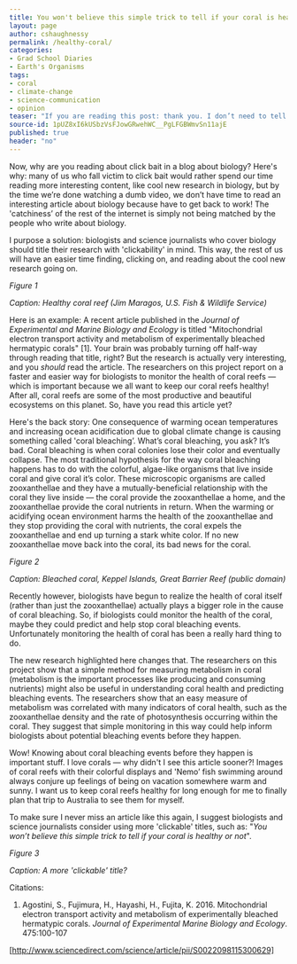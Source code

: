 ```yaml
---
title: You won't believe this simple trick to tell if your coral is healthy or not
layout: page
author: cshaughnessy
permalink: /healthy-coral/
categories:
- Grad School Diaries
- Earth's Organisms
tags:
- coral
- climate-change
- science-communication
- opinion
teaser: "If you are reading this post: thank you. I don’t need to tell you that there is no shortage of choices when it comes to reading things on the internet. The massive volume of online content has led to major competition for readership. Let’s face it: it doesn’t matter what the article is about, we click on articles with catchy titles. Let’s face this too while we’re at it, this has led us to reading or watching videos about some pretty dumb stuff. But don’t worry, it’s not our fault! We click on this stuff because we’re supposed to — these articles are made specifically to feel more ‘clickable’. On the internet, this is called ‘click bait’."
source-id: 1pUZ8xI6kUSbzVsFJowGRwehWC__PgLFGBWmvSn11ajE
published: true
header: "no"
---
```

Now, why are you reading about click bait in a blog about biology? Here's why: many of us who fall victim to click bait would rather spend our time reading more interesting content, like cool new research in biology, but by the time we’re done watching a dumb video, we don’t have time to read an interesting article about biology because have to get back to work! The 'catchiness’ of the rest of the internet is simply not being matched by the people who write about biology. 

I purpose a solution: biologists and science journalists who cover biology should title their research with 'clickability' in mind. This way, the rest of us will have an easier time finding, clicking on, and reading about the cool new research going on.

*Figure 1*

*Caption: Healthy coral reef (Jim Maragos, U.S. Fish & Wildlife Service)*

Here is an example: A recent article published in the *Journal of Experimental and Marine Biology and Ecology* is titled "Mitochondrial electron transport activity and metabolism of experimentally bleached hermatypic corals" [1]. Your brain was probably turning off half-way through reading that title, right? But the research is actually very interesting, and you *should* read the article. The researchers on this project report on a faster and easier way for biologists to monitor the health of coral reefs — which is important because we all want to keep our coral reefs healthy! After all, coral reefs are some of the most productive and beautiful ecosystems on this planet. So, have you read this article yet?

Here's the back story: One consequence of warming ocean temperatures and increasing ocean acidification due to global climate change is causing something called 'coral bleaching’. What’s coral bleaching, you ask? It’s bad. Coral bleaching is when coral colonies lose their color and eventually collapse. The most traditional hypothesis for the way coral bleaching happens has to do with the colorful, algae-like organisms that live inside coral and give coral it’s color. These microscopic organisms are called zooxanthellae and they have a mutually-beneficial relationship with the coral they live inside — the coral provide the zooxanthellae a home, and the zooxanthellae provide the coral nutrients in return. When the warming or acidifying ocean environment harms the health of the zooxanthellae and they stop providing the coral with nutrients, the coral expels the zooxanthellae and end up turning a stark white color. If no new zooxanthellae move back into the coral, its bad news for the coral.

*Figure 2*

*Caption: Bleached coral, Keppel Islands, Great Barrier Reef (public domain)*

Recently however, biologists have begun to realize the health of coral itself (rather than just the zooxanthellae) actually plays a bigger role in the cause of coral bleaching. So, if biologists could monitor the health of the coral, maybe they could predict and help stop coral bleaching events. Unfortunately monitoring the health of coral has been a really hard thing to do. 

The new research highlighted here changes that. The researchers on this project show that a simple method for measuring metabolism in coral (metabolism is the important processes like producing and consuming nutrients) might also be useful in understanding coral health and predicting bleaching events. The researchers show that an easy measure of metabolism was correlated with many indicators of coral health, such as the zooxanthellae density and the rate of photosynthesis occurring within the coral. They suggest that simple monitoring in this way could help inform biologists about potential bleaching events before they happen.

Wow! Knowing about coral bleaching events before they happen is important stuff. I love corals — why didn't I see this article sooner?! Images of coral reefs with their colorful displays and 'Nemo’ fish swimming around always conjure up feelings of being on vacation somewhere warm and sunny. I want us to keep coral reefs healthy for long enough for me to finally plan that trip to Australia to see them for myself.

To make sure I never miss an article like this again, I suggest biologists and science journalists consider using more 'clickable' titles, such as: "*You won’t believe this simple trick to tell if your coral is healthy or not*".

*Figure 3*

*Caption: A more 'clickable' title?*

Citations:

1. Agostini, S., Fujimura, H., Hayashi, H., Fujita, K. 2016. Mitochondrial electron transport activity and metabolism of experimentally bleached hermatypic corals. *Journal of Experimental Marine Biology and Ecology*. 475:100-107

[http://www.sciencedirect.com/science/article/pii/S0022098115300629]


